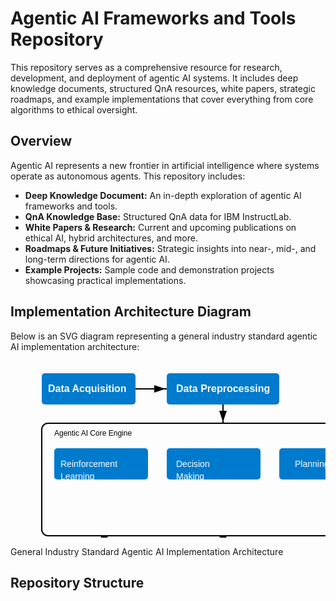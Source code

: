 # Agentic AI Frameworks and Tools Repository

This repository serves as a comprehensive resource for research, development, and deployment of agentic AI systems. It includes deep knowledge documents, structured QnA resources, white papers, strategic roadmaps, and example implementations that cover everything from core algorithms to ethical oversight.

## Overview

Agentic AI represents a new frontier in artificial intelligence where systems operate as autonomous agents. This repository includes:

- **Deep Knowledge Document:** An in-depth exploration of agentic AI frameworks and tools.
- **QnA Knowledge Base:** Structured QnA data for IBM InstructLab.
- **White Papers & Research:** Current and upcoming publications on ethical AI, hybrid architectures, and more.
- **Roadmaps & Future Initiatives:** Strategic insights into near-, mid-, and long-term directions for agentic AI.
- **Example Projects:** Sample code and demonstration projects showcasing practical implementations.

## Implementation Architecture Diagram

Below is an SVG diagram representing a general industry standard agentic AI implementation architecture:

<svg width="800" height="450" xmlns="http://www.w3.org/2000/svg">
  <defs>
    <marker id="arrow" markerWidth="10" markerHeight="10" refX="10" refY="3" orient="auto">
      <path d="M0,0 L0,6 L9,3 z" fill="#000" />
    </marker>
    <style>
      .header { font: bold 16px sans-serif; fill: #ffffff; }
      .block { font: 14px sans-serif; fill: #ffffff; }
      .label { font: 12px sans-serif; fill: #000; }
    </style>
  </defs>
  
  <!-- Top Level: Data Acquisition and Preprocessing -->
  <rect x="50" y="20" width="150" height="50" fill="#007acc" rx="5" ry="5"/>
  <text x="60" y="50" class="header">Data Acquisition</text>
  
  <rect x="250" y="20" width="180" height="50" fill="#007acc" rx="5" ry="5"/>
  <text x="265" y="50" class="header">Data Preprocessing</text>
  
  <line x1="200" y1="45" x2="250" y2="45" stroke="#000" stroke-width="2" marker-end="url(#arrow)"/>
  
  <!-- Core Engine Container -->
  <rect x="50" y="100" width="680" height="180" fill="none" stroke="#000" stroke-width="2" rx="10" ry="10"/>
  <text x="70" y="120" class="label">Agentic AI Core Engine</text>
  
  <!-- Core Engine Modules -->
  <!-- Reinforcement Learning -->
  <rect x="70" y="140" width="150" height="50" fill="#007acc" rx="5" ry="5"/>
  <text x="80" y="170" class="block">Reinforcement</text>
  <text x="80" y="190" class="block">Learning</text>
  
  <!-- Decision Making -->
  <rect x="250" y="140" width="150" height="50" fill="#007acc" rx="5" ry="5"/>
  <text x="265" y="170" class="block">Decision</text>
  <text x="265" y="190" class="block">Making</text>
  
  <!-- Planning -->
  <rect x="430" y="140" width="150" height="50" fill="#007acc" rx="5" ry="5"/>
  <text x="455" y="170" class="block">Planning</text>
  
  <!-- Multi-Agent Communication -->
  <rect x="610" y="140" width="100" height="50" fill="#007acc" rx="5" ry="5"/>
  <text x="615" y="170" class="block">Multi-Agent</text>
  <text x="615" y="190" class="block">Communication</text>
  
  <!-- Arrow from Data Preprocessing to Core Engine -->
  <line x1="340" y1="70" x2="340" y2="100" stroke="#000" stroke-width="2" marker-end="url(#arrow)"/>
  
  <!-- Lower Level: Simulation, Deployment & Monitoring, and Ethical Oversight -->
  <!-- Simulation Environment -->
  <rect x="100" y="300" width="150" height="50" fill="#28a745" rx="5" ry="5"/>
  <text x="115" y="330" class="block">Simulation</text>
  <text x="115" y="350" class="block">Environment</text>
  
  <!-- Deployment & Monitoring -->
  <rect x="300" y="300" width="200" height="50" fill="#28a745" rx="5" ry="5"/>
  <text x="315" y="330" class="block">Deployment &</text>
  <text x="315" y="350" class="block">Monitoring</text>
  
  <!-- Ethical Oversight -->
  <rect x="550" y="300" width="150" height="50" fill="#d9534f" rx="5" ry="5"/>
  <text x="565" y="330" class="block">Ethical</text>
  <text x="565" y="350" class="block">Oversight</text>
  
  <!-- Arrows from Core Engine to Lower Level Modules -->
  <line x1="150" y1="280" x2="150" y2="300" stroke="#000" stroke-width="2" marker-end="url(#arrow)"/>
  <line x1="340" y1="280" x2="340" y2="300" stroke="#000" stroke-width="2" marker-end="url(#arrow)"/>
  <line x1="650" y1="280" x2="650" y2="300" stroke="#000" stroke-width="2" marker-end="url(#arrow)"/>
  
  <!-- Footer Title -->
  <text x="50" y="430" fill="#000" font-size="16">General Industry Standard Agentic AI Implementation Architecture</text>
</svg>

## Repository Structure

